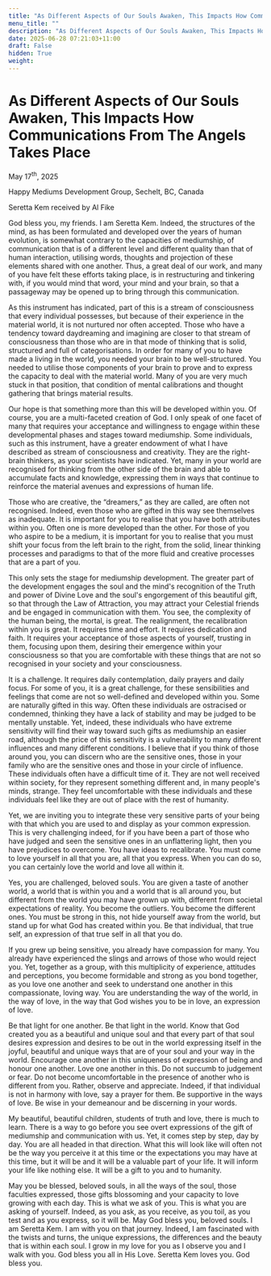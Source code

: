```yaml
---
title: "As Different Aspects of Our Souls Awaken, This Impacts How Communications From The Angels Takes Place"
menu_title: ""
description: "As Different Aspects of Our Souls Awaken, This Impacts How Communications From The Angels Takes Place"
date: 2025-06-28 07:21:03+11:00
draft: False
hidden: True
weight:
---
```

# As Different Aspects of Our Souls Awaken, This Impacts How Communications From The Angels Takes Place

May 17<sup>th</sup>, 2025

Happy Mediums Development Group, Sechelt, BC, Canada

Seretta Kem received by Al Fike

God bless you, my friends. I am Seretta Kem. Indeed, the structures of the mind, as has been formulated and developed over the years of human evolution, is somewhat contrary to the capacities of mediumship, of communication that is of a different level and different quality than that of human interaction, utilising words, thoughts and projection of these elements shared with one another. Thus, a great deal of our work, and many of you have felt these efforts taking place, is in restructuring and tinkering with, if you would mind that word, your mind and your brain, so that a passageway may be opened up to bring through this communication.

As this instrument has indicated, part of this is a stream of consciousness that every individual possesses, but because of their experience in the material world, it is not nurtured nor often accepted. Those who have a tendency toward daydreaming and imagining are closer to that stream of consciousness than those who are in that mode of thinking that is solid, structured and full of categorisations. In order for many of you to have made a living in the world, you needed your brain to be well-structured. You needed to utilise those components of your brain to prove and to express the capacity to deal with the material world. Many of you are very much stuck in that position, that condition of mental calibrations and thought gathering that brings material results.

Our hope is that something more than this will be developed within you. Of course, you are a multi-faceted creation of God. I only speak of one facet of many that requires your acceptance and willingness to engage within these developmental phases and stages toward mediumship. Some individuals, such as this instrument, have a greater endowment of what I have described as stream of consciousness and creativity. They are the right-brain thinkers, as your scientists have indicated. Yet, many in your world are recognised for thinking from the other side of the brain and able to accumulate facts and knowledge, expressing them in ways that continue to reinforce the material avenues and expressions of human life.

Those who are creative, the “dreamers,” as they are called, are often not recognised. Indeed, even those who are gifted in this way see themselves as inadequate. It is important for you to realise that you have both attributes within you. Often one is more developed than the other. For those of you who aspire to be a medium, it is important for you to realise that you must shift your focus from the left brain to the right, from the solid, linear thinking processes and paradigms to that of the more fluid and creative processes that are a part of you.

This only sets the stage for mediumship development. The greater part of the development engages the soul and the mind's recognition of the Truth and power of Divine Love and the soul's engorgement of this beautiful gift, so that through the Law of Attraction, you may attract your Celestial friends and be engaged in communication with them. You see, the complexity of the human being, the mortal, is great. The realignment, the recalibration within you is great. It requires time and effort. It requires dedication and faith. It requires your acceptance of those aspects of yourself, trusting in them, focusing upon them, desiring their emergence within your consciousness so that you are comfortable with these things that are not so recognised in your society and your consciousness.

It is a challenge. It requires daily contemplation, daily prayers and daily focus. For some of you, it is a great challenge, for these sensibilities and feelings that come are not so well-defined and developed within you. Some are naturally gifted in this way. Often these individuals are ostracised or condemned, thinking they have a lack of stability and may be judged to be mentally unstable. Yet, indeed, these individuals who have extreme sensitivity will find their way toward such gifts as mediumship an easier road, although the price of this sensitivity is a vulnerability to many different influences and many different conditions. I believe that if you think of those around you, you can discern who are the sensitive ones, those in your family who are the sensitive ones and those in your circle of influence. These individuals often have a difficult time of it. They are not well received within society, for they represent something different and, in many people's minds, strange. They feel uncomfortable with these individuals and these individuals feel like they are out of place with the rest of humanity.

Yet, we are inviting you to integrate these very sensitive parts of your being with that which you are used to and display as your common expression. This is very challenging indeed, for if you have been a part of those who have judged and seen the sensitive ones in an unflattering light, then you have prejudices to overcome. You have ideas to recalibrate. You must come to love yourself in all that you are, all that you express. When you can do so, you can certainly love the world and love all within it.

Yes, you are challenged, beloved souls. You are given a taste of another world, a world that is within you and a world that is all around you, but different from the world you may have grown up with, different from societal expectations of reality. You become the outliers. You become the different ones. You must be strong in this, not hide yourself away from the world, but stand up for what God has created within you. Be that individual, that true self, an expression of that true self in all that you do.

If you grew up being sensitive, you already have compassion for many. You already have experienced the slings and arrows of those who would reject you. Yet, together as a group, with this multiplicity of experience, attitudes and perceptions, you become formidable and strong as you bond together, as you love one another and seek to understand one another in this compassionate, loving way. You are understanding the way of the world, in the way of love, in the way that God wishes you to be in love, an expression of love.

Be that light for one another. Be that light in the world. Know that God created you as a beautiful and unique soul and that every part of that soul desires expression and desires to be out in the world expressing itself in the joyful, beautiful and unique ways that are of your soul and your way in the world. Encourage one another in this uniqueness of expression of being and honour one another. Love one another in this. Do not succumb to judgement or fear. Do not become uncomfortable in the presence of another who is different from you. Rather, observe and appreciate. Indeed, if that individual is not in harmony with love, say a prayer for them. Be supportive in the ways of love. Be wise in your demeanour and be discerning in your words.

My beautiful, beautiful children, students of truth and love, there is much to learn. There is a way to go before you see overt expressions of the gift of mediumship and communication with us. Yet, it comes step by step, day by day. You are all headed in that direction. What this will look like will often not be the way you perceive it at this time or the expectations you may have at this time, but it will be and it will be a valuable part of your life. It will inform your life like nothing else. It will be a gift to you and to humanity.

May you be blessed, beloved souls, in all the ways of the soul, those faculties expressed, those gifts blossoming and your capacity to love growing with each day. This is what we ask of you. This is what you are asking of yourself. Indeed, as you ask, as you receive, as you toil, as you test and as you express, so it will be. May God bless you, beloved souls. I am Seretta Kem. I am with you on that journey. Indeed, I am fascinated with the twists and turns, the unique expressions, the differences and the beauty that is within each soul. I grow in my love for you as I observe you and I walk with you. God bless you all in His Love. Seretta Kem loves you. God bless you.
